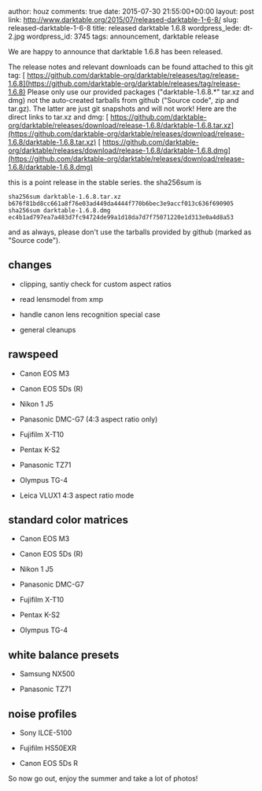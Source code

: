 author: houz
comments: true
date: 2015-07-30 21:55:00+00:00
layout: post
link: http://www.darktable.org/2015/07/released-darktable-1-6-8/
slug: released-darktable-1-6-8
title: released darktable 1.6.8
wordpress_lede: dt-2.jpg
wordpress_id: 3745
tags: announcement, darktable release

We are happy to announce that darktable 1.6.8 has been released.

The release notes and relevant downloads can be found attached to this git tag:
[ https://github.com/darktable-org/darktable/releases/tag/release-1.6.8](https://github.com/darktable-org/darktable/releases/tag/release-1.6.8)
Please only use our provided packages ("darktable-1.6.8.*" tar.xz and dmg) not the auto-created tarballs from github ("Source code", zip and tar.gz). The latter are just git snapshots and will not work! Here are the direct links to tar.xz and dmg:
[ https://github.com/darktable-org/darktable/releases/download/release-1.6.8/darktable-1.6.8.tar.xz](https://github.com/darktable-org/darktable/releases/download/release-1.6.8/darktable-1.6.8.tar.xz)
[ https://github.com/darktable-org/darktable/releases/download/release-1.6.8/darktable-1.6.8.dmg](https://github.com/darktable-org/darktable/releases/download/release-1.6.8/darktable-1.6.8.dmg)

this is a point release in the stable series. the sha256sum is

    
    sha256sum darktable-1.6.8.tar.xz
    b676f81bd8cc661a8f76e03ad449da4444f770b6bec3e9accf013c636f690905
    sha256sum darktable-1.6.8.dmg
    ec4b1ad797ea7a483d7fc94724de99a1d18da7d7f75071220e1d313e0a4d8a53
    


and as always, please don't use the tarballs provided by github (marked as "Source code").


## changes





	
  * clipping, santiy check for custom aspect ratios

	
  * read lensmodel from xmp

	
  * handle canon lens recognition special case

	
  * general cleanups




## rawspeed





	
  * Canon EOS M3

	
  * Canon EOS 5Ds (R)

	
  * Nikon 1 J5

	
  * Panasonic DMC-G7 (4:3 aspect ratio only)

	
  * Fujifilm X-T10

	
  * Pentax K-S2

	
  * Panasonic TZ71

	
  * Olympus TG-4

	
  * Leica VLUX1 4:3 aspect ratio mode




## standard color matrices





	
  * Canon EOS M3

	
  * Canon EOS 5Ds (R)

	
  * Nikon 1 J5

	
  * Panasonic DMC-G7

	
  * Fujifilm X-T10

	
  * Pentax K-S2

	
  * Olympus TG-4




## white balance presets





	
  * Samsung NX500

	
  * Panasonic TZ71




## noise profiles





	
  * Sony ILCE-5100

	
  * Fujifilm HS50EXR

	
  * Canon EOS 5Ds R


So now go out, enjoy the summer and take a lot of photos!

